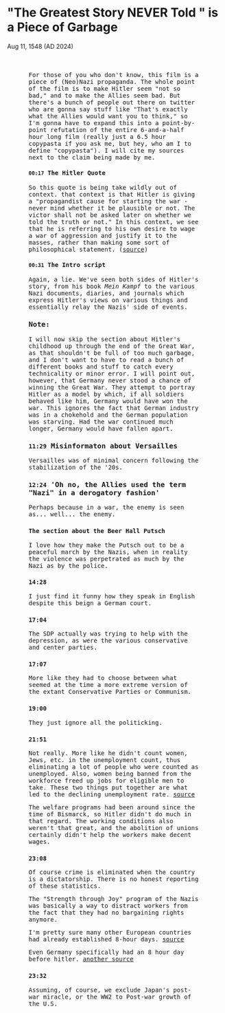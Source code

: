# "The Greatest Story NEVER Told " is a Piece of Garbage

Aug 11, 1548 (AD 2024)


<div style='margin: 50px; font-family: "Papyrus", "Copperplate", monospace;'>

For those of you who don't know, this film is a piece of (Neo)Nazi propaganda. The whole point of the film is to make Hitler seem "not so bad," and to make the Allies seem bad. But there's a bunch of people out there on twitter who are gonna say stuff like "That's exactly what the Allies would want you to think," so I'm gonna have to expand this into a point-by-point refutation of the entire 6-and-a-half hour long film (really just a 6.5 hour copypasta if you ask me, but hey, who am I to define "copypasta"). I will cite my sources next to the claim being made by me.

#### ` 00:17 ` The Hitler Quote

So this quote is being take wildly out of context. that context is that Hitler is giving a "propagandist cause for starting the war -never mind whether it be plausible or not. The victor shall not be asked later on whether we told the truth or not." In this context, we see that he is referring to his own desire to wage a war of aggression and justify it to the masses, rather than making some sort of philosophical statement. ([source](https://avalon.law.yale.edu/imt/judpolan.asp))

#### ` 00:31 ` The Intro script

Again, a lie. We've seen both sides of Hitler's story, from his book *Mein Kampf* to the various Nazi documents, diaries, and journals which express Hitler's views on various things and essentially relay the Nazis' side of events.

### Note:

I will now skip the section about Hitler's childhood up through the end of the Great War, as that shouldn't be full of too much garbage, and I don't want to have to read a bunch of different books and stuff to catch every technicality or minor error. I will point out, however, that Germany never stood a chance of winning the Great War. They attempt to portray Hitler as a model by which, if all soldiers behaved like him, Germany would have won the war. This ignores the fact that German industry was in a chokehold and the German population was starving. Had the war continued much longer, Germany would have fallen apart.

### ` 11:29 ` Misinformaton about Versailles

Versailles was of minimal concern following the stabilization of the '20s.

### ` 12:24 ` 'Oh no, the Allies used the term "Nazi" in a derogatory fashion'

Perhaps because in a war, the enemy is seen as... well... the enemy.

### ` The section about the Beer Hall Putsch `

I love how they make the Putsch out to be a peaceful march by the Nazis, when in reality the violence was perpetrated as much by the Nazi as by the police. 

### ` 14:28 `

I just find it funny how they speak in English despite this beign a German court.

### ` 17:04 `

The SDP actually was trying to help with the depression, as were the various conservative and center parties.

### ` 17:07 `

More like they had to choose between what seemed at the time a more extreme version of the extant Conservative Parties or Communism.

### ` 19:00 `

They just ignore all the politicking.

### ` 21:51 `

Not really. More like he didn't count women, Jews, etc. in the unemployment count, thus eliminating a lot of people who were counted as unemployed. Also, women being banned from the workforce freed up jobs for eligible men to take. These two things put together are what led to the declining unemployment rate. [source](https://www.theholocaustexplained.org/life-in-nazi-occupied-europe/controlling-everyday-life/employment/#:~:text=When%20the%20Nazis%20rose%20to,claimed%20to%20have%20no%20unemployment.)

The welfare programs had been around since the time of Bismarck, so Hitler didn't do much in that regard. The working conditions also weren't that great, and the abolition of unions certainly didn't help the workers make decent wages.

### ` 23:08 `

Of course crime is eliminated when the country is a dictatorship. There is no honest reporting of these statistics. 

The "Strength through Joy" program of the Nazis was basically a way to distract workers from the fact that they had no bargaining rights anymore.

I'm pretty sure many other European countries had already established 8-hour days.
[source](https://en.wikipedia.org/wiki/Eight-hour_day)

Even Germany specifically had an 8 hour day before hitler.
[another source](http://www.documentarchiv.de/wr/1918/arbeitszeit-arbeiter_ao.html)

### ` 23:32 `

Assuming, of course, we exclude Japan's post-war miracle, or the WW2 to Post-war growth of the U.S.

</div>